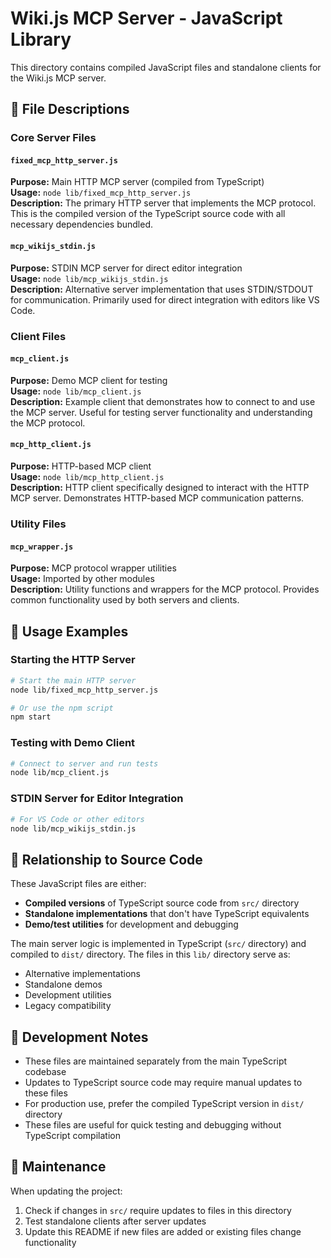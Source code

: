 # Wiki.js MCP Server - JavaScript Library

This directory contains compiled JavaScript files and standalone clients for the Wiki.js MCP server.

## 📁 File Descriptions

### Core Server Files

#### `fixed_mcp_http_server.js`

**Purpose:** Main HTTP MCP server (compiled from TypeScript)  
**Usage:** `node lib/fixed_mcp_http_server.js`  
**Description:** The primary HTTP server that implements the MCP protocol. This is the compiled version of the TypeScript source code with all necessary dependencies bundled.

#### `mcp_wikijs_stdin.js`

**Purpose:** STDIN MCP server for direct editor integration  
**Usage:** `node lib/mcp_wikijs_stdin.js`  
**Description:** Alternative server implementation that uses STDIN/STDOUT for communication. Primarily used for direct integration with editors like VS Code.

### Client Files

#### `mcp_client.js`

**Purpose:** Demo MCP client for testing  
**Usage:** `node lib/mcp_client.js`  
**Description:** Example client that demonstrates how to connect to and use the MCP server. Useful for testing server functionality and understanding the MCP protocol.

#### `mcp_http_client.js`

**Purpose:** HTTP-based MCP client  
**Usage:** `node lib/mcp_http_client.js`  
**Description:** HTTP client specifically designed to interact with the HTTP MCP server. Demonstrates HTTP-based MCP communication patterns.

### Utility Files

#### `mcp_wrapper.js`

**Purpose:** MCP protocol wrapper utilities  
**Usage:** Imported by other modules  
**Description:** Utility functions and wrappers for the MCP protocol. Provides common functionality used by both servers and clients.

## 🚀 Usage Examples

### Starting the HTTP Server

```bash
# Start the main HTTP server
node lib/fixed_mcp_http_server.js

# Or use the npm script
npm start
```

### Testing with Demo Client

```bash
# Connect to server and run tests
node lib/mcp_client.js
```

### STDIN Server for Editor Integration

```bash
# For VS Code or other editors
node lib/mcp_wikijs_stdin.js
```

## 🔄 Relationship to Source Code

These JavaScript files are either:

- **Compiled versions** of TypeScript source code from `src/` directory
- **Standalone implementations** that don't have TypeScript equivalents
- **Demo/test utilities** for development and debugging

The main server logic is implemented in TypeScript (`src/` directory) and compiled to `dist/` directory. The files in this `lib/` directory serve as:

- Alternative implementations
- Standalone demos
- Development utilities
- Legacy compatibility

## 📝 Development Notes

- These files are maintained separately from the main TypeScript codebase
- Updates to TypeScript source code may require manual updates to these files
- For production use, prefer the compiled TypeScript version in `dist/` directory
- These files are useful for quick testing and debugging without TypeScript compilation

## 🔧 Maintenance

When updating the project:

1. Check if changes in `src/` require updates to files in this directory
2. Test standalone clients after server updates
3. Update this README if new files are added or existing files change functionality
